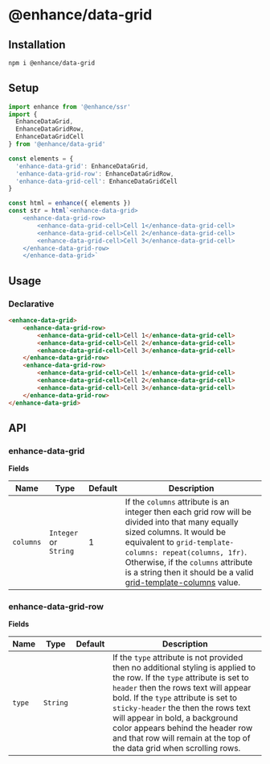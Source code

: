 # @enhance/data-grid

## Installation

```bash
npm i @enhance/data-grid
```

## Setup

```javascript
import enhance from '@enhance/ssr'
import {
  EnhanceDataGrid,
  EnhanceDataGridRow,
  EnhanceDataGridCell
} from '@enhance/data-grid'

const elements = {
  'enhance-data-grid': EnhanceDataGrid,
  'enhance-data-grid-row': EnhanceDataGridRow,
  'enhance-data-grid-cell': EnhanceDataGridCell
}

const html = enhance({ elements })
const str = html`<enhance-data-grid>
    <enhance-data-grid-row>
        <enhance-data-grid-cell>Cell 1</enhance-data-grid-cell>
        <enhance-data-grid-cell>Cell 2</enhance-data-grid-cell>
        <enhance-data-grid-cell>Cell 3</enhance-data-grid-cell>
    </enhance-data-grid-row>
    </enhance-data-grid>`
```

## Usage

### Declarative

```html
<enhance-data-grid>
    <enhance-data-grid-row>
        <enhance-data-grid-cell>Cell 1</enhance-data-grid-cell>
        <enhance-data-grid-cell>Cell 2</enhance-data-grid-cell>
        <enhance-data-grid-cell>Cell 3</enhance-data-grid-cell>
    </enhance-data-grid-row>
    <enhance-data-grid-row>
        <enhance-data-grid-cell>Cell 1</enhance-data-grid-cell>
        <enhance-data-grid-cell>Cell 2</enhance-data-grid-cell>
        <enhance-data-grid-cell>Cell 3</enhance-data-grid-cell>
    </enhance-data-grid-row>
</enhance-data-grid>
```

## API

### enhance-data-grid

**Fields**

| Name | Type | Default | Description |
| ---- | ---- | ---- | ---- |
| `columns` | `Integer` or `String` | 1 | If the `columns` attribute is an integer then each grid row will be divided into that many equally sized columns. It would be equivalent to `grid-template-columns: repeat(columns, 1fr)`. Otherwise, if the `columns` attribute is a string then it should be a valid [grid-template-columns](https://developer.mozilla.org/en-US/docs/Web/CSS/grid-template-columns) value. |

### enhance-data-grid-row

**Fields**

| Name | Type | Default | Description |
| ---- | ---- | ---- | ---- |
| `type` | `String` |  | If the `type` attribute is not provided then no additional styling is applied to the row. If the `type` attribute is set to `header` then the rows text will appear bold. If the `type` attribute is set to `sticky-header` the then the rows text will appear in bold, a background color appears behind the header row and that row will remain at the top of the data grid when scrolling rows.  |

